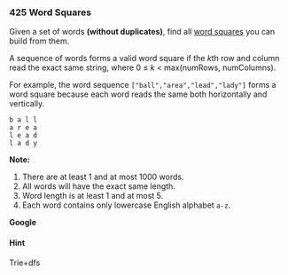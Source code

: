 ### 425 Word Squares

Given a set of words **(without duplicates)**, find all [word squares](https://en.wikipedia.org/wiki/Word_square) you can build from them.

A sequence of words forms a valid word square if the *k*th row and column read the exact same string, where 0 ≤ *k* < max(numRows, numColumns).

For example, the word sequence `["ball","area","lead","lady"]` forms a word square because each word reads the same both horizontally and vertically.

```
b a l l
a r e a
l e a d
l a d y

```

**Note:**

1. There are at least 1 and at most 1000 words.
2. All words will have the exact same length.
3. Word length is at least 1 and at most 5.
4. Each word contains only lowercase English alphabet `a-z`.

**Google**

#### Hint

Trie+dfs

